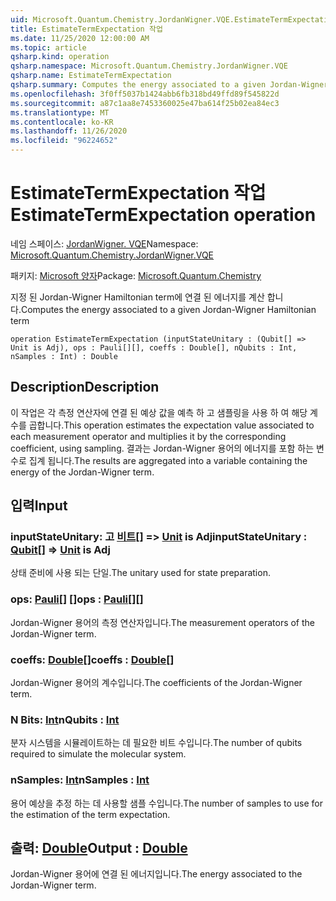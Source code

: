 ```yaml
---
uid: Microsoft.Quantum.Chemistry.JordanWigner.VQE.EstimateTermExpectation
title: EstimateTermExpectation 작업
ms.date: 11/25/2020 12:00:00 AM
ms.topic: article
qsharp.kind: operation
qsharp.namespace: Microsoft.Quantum.Chemistry.JordanWigner.VQE
qsharp.name: EstimateTermExpectation
qsharp.summary: Computes the energy associated to a given Jordan-Wigner Hamiltonian term
ms.openlocfilehash: 3f0ff5037b1424abb6fb318bd49ffd89f545822d
ms.sourcegitcommit: a87c1aa8e7453360025e47ba614f25b02ea84ec3
ms.translationtype: MT
ms.contentlocale: ko-KR
ms.lasthandoff: 11/26/2020
ms.locfileid: "96224652"
---
```

# <a name="estimatetermexpectation-operation"></a><span data-ttu-id="b739f-102">EstimateTermExpectation 작업</span><span class="sxs-lookup"><span data-stu-id="b739f-102">EstimateTermExpectation operation</span></span>

<span data-ttu-id="b739f-103">네임 스페이스: [JordanWigner. VQE](xref:Microsoft.Quantum.Chemistry.JordanWigner.VQE)</span><span class="sxs-lookup"><span data-stu-id="b739f-103">Namespace: [Microsoft.Quantum.Chemistry.JordanWigner.VQE](xref:Microsoft.Quantum.Chemistry.JordanWigner.VQE)</span></span>

<span data-ttu-id="b739f-104">패키지: [Microsoft 양자](https://nuget.org/packages/Microsoft.Quantum.Chemistry)</span><span class="sxs-lookup"><span data-stu-id="b739f-104">Package: [Microsoft.Quantum.Chemistry](https://nuget.org/packages/Microsoft.Quantum.Chemistry)</span></span>


<span data-ttu-id="b739f-105">지정 된 Jordan-Wigner Hamiltonian term에 연결 된 에너지를 계산 합니다.</span><span class="sxs-lookup"><span data-stu-id="b739f-105">Computes the energy associated to a given Jordan-Wigner Hamiltonian term</span></span>

```qsharp
operation EstimateTermExpectation (inputStateUnitary : (Qubit[] => Unit is Adj), ops : Pauli[][], coeffs : Double[], nQubits : Int, nSamples : Int) : Double
```


## <a name="description"></a><span data-ttu-id="b739f-106">Description</span><span class="sxs-lookup"><span data-stu-id="b739f-106">Description</span></span>

<span data-ttu-id="b739f-107">이 작업은 각 측정 연산자에 연결 된 예상 값을 예측 하 고 샘플링을 사용 하 여 해당 계수를 곱합니다.</span><span class="sxs-lookup"><span data-stu-id="b739f-107">This operation estimates the expectation value associated to each measurement operator and multiplies it by the corresponding coefficient, using sampling.</span></span>
<span data-ttu-id="b739f-108">결과는 Jordan-Wigner 용어의 에너지를 포함 하는 변수로 집계 됩니다.</span><span class="sxs-lookup"><span data-stu-id="b739f-108">The results are aggregated into a variable containing the energy of the Jordan-Wigner term.</span></span>

## <a name="input"></a><span data-ttu-id="b739f-109">입력</span><span class="sxs-lookup"><span data-stu-id="b739f-109">Input</span></span>

### <a name="inputstateunitary--qubit--unit--is-adj"></a><span data-ttu-id="b739f-110">inputStateUnitary: 고 [비트](xref:microsoft.quantum.lang-ref.qubit)[] => [Unit](xref:microsoft.quantum.lang-ref.unit)  is Adj</span><span class="sxs-lookup"><span data-stu-id="b739f-110">inputStateUnitary : [Qubit](xref:microsoft.quantum.lang-ref.qubit)[] => [Unit](xref:microsoft.quantum.lang-ref.unit)  is Adj</span></span>

<span data-ttu-id="b739f-111">상태 준비에 사용 되는 단일.</span><span class="sxs-lookup"><span data-stu-id="b739f-111">The unitary used for state preparation.</span></span>


### <a name="ops--pauli"></a><span data-ttu-id="b739f-112">ops: [Pauli](xref:microsoft.quantum.lang-ref.pauli)[] []</span><span class="sxs-lookup"><span data-stu-id="b739f-112">ops : [Pauli](xref:microsoft.quantum.lang-ref.pauli)[][]</span></span>

<span data-ttu-id="b739f-113">Jordan-Wigner 용어의 측정 연산자입니다.</span><span class="sxs-lookup"><span data-stu-id="b739f-113">The measurement operators of the Jordan-Wigner term.</span></span>


### <a name="coeffs--double"></a><span data-ttu-id="b739f-114">coeffs: [Double](xref:microsoft.quantum.lang-ref.double)[]</span><span class="sxs-lookup"><span data-stu-id="b739f-114">coeffs : [Double](xref:microsoft.quantum.lang-ref.double)[]</span></span>

<span data-ttu-id="b739f-115">Jordan-Wigner 용어의 계수입니다.</span><span class="sxs-lookup"><span data-stu-id="b739f-115">The coefficients of the Jordan-Wigner term.</span></span>


### <a name="nqubits--int"></a><span data-ttu-id="b739f-116">N Bits: [Int](xref:microsoft.quantum.lang-ref.int)</span><span class="sxs-lookup"><span data-stu-id="b739f-116">nQubits : [Int](xref:microsoft.quantum.lang-ref.int)</span></span>

<span data-ttu-id="b739f-117">분자 시스템을 시뮬레이트하는 데 필요한 비트 수입니다.</span><span class="sxs-lookup"><span data-stu-id="b739f-117">The number of qubits required to simulate the molecular system.</span></span>


### <a name="nsamples--int"></a><span data-ttu-id="b739f-118">nSamples: [Int](xref:microsoft.quantum.lang-ref.int)</span><span class="sxs-lookup"><span data-stu-id="b739f-118">nSamples : [Int](xref:microsoft.quantum.lang-ref.int)</span></span>

<span data-ttu-id="b739f-119">용어 예상을 추정 하는 데 사용할 샘플 수입니다.</span><span class="sxs-lookup"><span data-stu-id="b739f-119">The number of samples to use for the estimation of the term expectation.</span></span>



## <a name="output--double"></a><span data-ttu-id="b739f-120">출력: [Double](xref:microsoft.quantum.lang-ref.double)</span><span class="sxs-lookup"><span data-stu-id="b739f-120">Output : [Double](xref:microsoft.quantum.lang-ref.double)</span></span>

<span data-ttu-id="b739f-121">Jordan-Wigner 용어에 연결 된 에너지입니다.</span><span class="sxs-lookup"><span data-stu-id="b739f-121">The energy associated to the Jordan-Wigner term.</span></span>